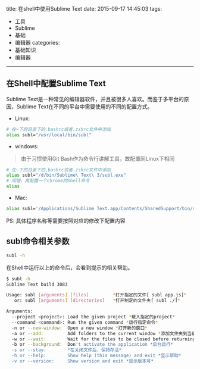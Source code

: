 title: 在shell中使用Sublime Text
date: 2015-09-17 14:45:03
tags:
- 工具
- Sublime
- 基础
- 编辑器
categories:
- 基础知识
- 编辑器
---

## 在Shell中配置Sublime Text

Sublime Text是一种常见的编辑器软件，并且被很多人喜欢。而鉴于多平台的原因，Sublime Text在不同的平台中需要使用的不同的配置方式。

- Linux:

```bash
# 在~下的目录下的.bashrc或者.zshrc文件中添加
alias subl="/usr/local/bin/subl"
```

- windows:

>由于习惯使用Git Bash作为命令行讲解工具，故配置同Linux下相同

```bash
# 在~下的目录下的.bashrc或者.zshrc文件中添加
alias subl="/d/bin/Sublime\ Text\ 3/subl.exe"
# 同理，再配置一个chrome的Shell命令
alias 
```
<!-- more -->

- Mac:

```bash
alias subl='/Applications/Sublime Text.app/Contents/SharedSupport/bin/subl'
```

PS: 具体程序名称等需要按照对应的修改下配置内容

## subl命令相关参数

```bash
subl -h
```

在Shell中运行以上的命令后，会看到提示的相关帮助。
```bash
$ subl -h
Sublime Text build 3083

Usage: subl [arguments] [files]         *打开指定的文件[ subl app.js]*
   or: subl [arguments] [directories]   *打开制定的文件夹[ subl ./]*

Arguments:
  --project <project>: Load the given project *载入指定的project*
  --command <command>: Run the given command *运行指定命令*
  -n or --new-window:  Open a new window *打开新的窗口*
  -a or --add:         Add folders to the current window *添加文件夹到当前窗口*
  -w or --wait:        Wait for the files to be closed before returning *返回前等待文件关*
  -b or --background:  Don't activate the application *后台运行*
  -s or --stay:        *在关闭文件后，保持存活*
  -h or --help:        Show help (this message) and exit *显示帮助*
  -v or --version:     Show version and exit *显示版本号*
```
